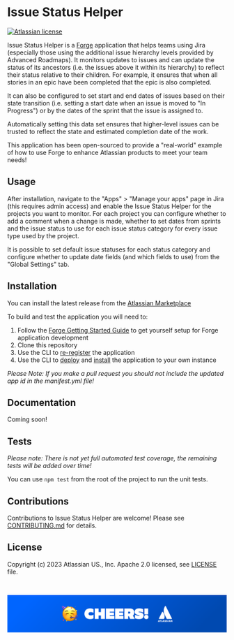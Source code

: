 # Issue Status Helper

[![Atlassian license](https://img.shields.io/badge/license-Apache%202.0-blue.svg?style=flat-square)](LICENSE)

Issue Status Helper is a [Forge](https://developer.atlassian.com/platform/forge/) application that helps teams using Jira (especially those using the additional issue hierarchy levels provided by Advanced Roadmaps). It monitors updates to issues and can update the status of its ancestors (i.e. the issues above it within its hierarchy) to reflect their status relative to their children. For example, it ensures that when all stories in an epic have been completed that the epic is also completed.

It can also be configured to set start and end dates of issues based on their state transition (i.e. setting a start date when an issue is moved to "In Progress") or by the dates of the sprint that the issue is assigned to.

Automatically setting this data set ensures that higher-level issues can be trusted to reflect the state and estimated completion date of the work.

This application has been open-sourced to provide a "real-world" example of how to use Forge to enhance Atlassian products to meet your team needs!

## Usage

After installation, navigate to the "Apps" > "Manage your apps" page in Jira (this requires admin access) and enable the Issue Status Helper for the projects you want to monitor. For each project you can configure whether to add a comment when a change is made, whether to set dates from sprints and the issue status to use for each issue status category for every issue type used by the project.

It is possible to set default issue statuses for each status category and configure whether to update date fields (and which fields to use) from the "Global Settings" tab.

## Installation

You can install the latest release from the [Atlassian Marketplace](https://marketplace.atlassian.com/apps/1231916/issue-status-helper?tab=overview&hosting=cloud)

To build and test the application you will need to:

1. Follow the [Forge Getting Started Guide](https://developer.atlassian.com/platform/forge/getting-started/) to get yourself setup for Forge application development
2. Clone this repository
3. Use the CLI to [re-register](https://developer.atlassian.com/platform/forge/cli-reference/register/) the application
4. Use the CLI to [deploy](https://developer.atlassian.com/platform/forge/cli-reference/deploy/) and [install](https://developer.atlassian.com/platform/forge/cli-reference/install/) the application to your own instance

*Please Note: If you make a pull request you should not include the updated app id in the manifest.yml file!*

## Documentation

Coming soon!

## Tests

*Please note: There is not yet full automated test coverage, the remaining tests will be added over time!*

You can use `npm test` from the root of the project to run the unit tests.

## Contributions

Contributions to Issue Status Helper are welcome! Please see [CONTRIBUTING.md](CONTRIBUTING.md) for details.

## License

Copyright (c) 2023 Atlassian US., Inc.
Apache 2.0 licensed, see [LICENSE](LICENSE) file.

<br/>

[![With â¤ï¸ from Atlassian](https://raw.githubusercontent.com/atlassian-internal/oss-assets/master/banner-cheers.png)](https://www.atlassian.com)

